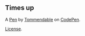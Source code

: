 Times up
--------


A [Pen](http://codepen.io/tomlittlechild/pen/ZLEOVW) by [Tommendable](http://codepen.io/tomlittlechild) on [CodePen](http://codepen.io/).

[License](http://codepen.io/tomlittlechild/pen/ZLEOVW/license).